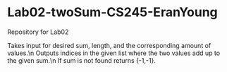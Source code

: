 # Lab02-twoSum-CS245-EranYoung
Repository for Lab02 

Takes input for desired sum, length, and the corresponding amount of values.\n
Outputs indices in the given list where the two values add up to the given sum.\n
If sum is not found returns {-1,-1}.
